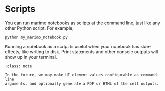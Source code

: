 # Scripts

You can run marimo notebooks as scripts at the command line, just like
any other Python script. For example,

```bash
python my_marimo_notebook.py
```


Running a notebook as a script is useful when your notebook has side-effects,
like writing to disk. Print statements and other console outputs will show
up in your terminal.

```{admonition} Future plans
:class: note

In the future, we may make UI element values configurable as command-line
arguments, and optionally generate a PDF or HTML of the cell outputs.
```

